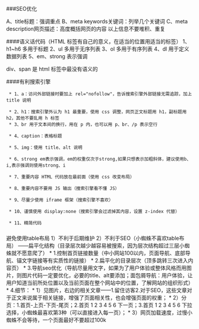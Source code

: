 ###SEO优化

A、title标题：强调重点
B、meta keywords关键词：列举几个关键词
C、meta description网页描述：高度概括网页的内容
以上信息不要堆积、重复

####语义话代码（HTML 标签有自己的意义，在适当的位置用适当的标签）
1、h1~h6 多用于标题
2、ul 多用于无序列表
3、ol 多用于有序列表
4、dl 用于定义数据列表
5、em、strong 表示强调

div、span 是 html 标签中最没有语义的

####有利搜索引擎

     * 1、a：访问外部链接时要加上 rel="nofollow"，告诉搜索引擎外部链接无需追踪，加上 title 说明
     
     * 2、h1：搜索引擎外认为 h1 最重要，使用 css 调整，网页正文标题用 h1，副标题用 h2，其他不要乱用 h 标签
     * 3、br 用于文本间的换行，用在 p 内，也可以用 p、br、/p 表示空行
     
     * 4、caption：表格标题
     
     * 5、img：使用 title、alt 说明
     
     * 6、strong em表示强调，em的权重仅次于strong,如果只想表示加粗斜体，建议使用b、i,表示强调则使用strong、i
     
     * 7、重要内容 HTML 代码放在最前面（使用 css 改变布局）
     
     * 8、重要内容不要用 JS 输出（搜索引擎看不懂 JS）
     
     * 9、尽量少使用 iframe 框架（搜索引擎不喜欢）
     
     * 10、谨慎使用 display:none（搜索引擎会过滤掉其内容，设置 z-index 代替）
     
     * 11、精简代码

###

避免使用table布局
1）不利于后期维护 2）不利于SEO（小蜘蛛不喜欢table布局）
——扁平化结构（目录层次越少越容易被搜索，因为层次结构超过三层小蜘蛛就不愿意爬了）
     * 1.控制首页链接数量（中小网站100以内，页面导航、底部导航、锚文字链接等有实质性的链接）
     * 2.扁平化的目录层次（顶多跳转三次进入内容页）
     * 3.导航seo优化（导航尽量用文字，如果为了用户体验或整体风格而用图片，则图片代码一定要优化，必要的title、alt要添加；面包屑导航：用户体验，让用户知道当前所处位置以及当前页面在整个网站中的位置，了解网站的组织形式）
     * 4.细节：
          * 1）见图片，右边的相关文章——1.留住访客2.对于SEO，这些文章对于正文来说属于相关链接，增强了页面相关性，也会增强页面的权重；
          * 2）分页：1.首页-上页-下页-尾页；2.首页 1 2 3 4 5 6 下一页；3.首页 1 2 3 4 5 6 下拉选择，小蜘蛛最喜欢第3种（可以直接进入每一页）；
     * 3）网页加载速度，过慢小蜘蛛不会等待，一个页面最好不要超过100k

